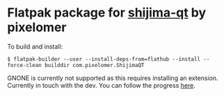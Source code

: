 # Flatpak package for [shijima-qt](https://getshijima.app/) by pixelomer
To build and install:

`$ flatpak-builder --user --install-deps-from=flathub --install --force-clean builddir com.pixelomer.ShijimaQT`

GNONE is currently not supported as this requires installing an extension. Currently in touch with the dev. You can follow the progress [here](https://github.com/pixelomer/Shijima-Qt-releases/issues/13).
